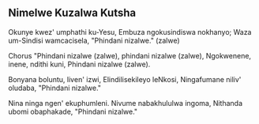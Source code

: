## Nimelwe Kuzalwa Kutsha

Okunye kwez' umphathi ku-Yesu,
Embuza ngokusindiswa nokhanyo;
Waza um-Sindisi wamcacisela, "Phindani nizalwe." (zalwe)

Chorus
"Phindani nizalwe (zalwe), phindani nizalwe (zalwe),
Ngokwenene, inene, ndithi kuni, Phindani nizalwe (zalwe).

Bonyana boluntu, liven' izwi,
Elindilisekileyo leNkosi,
Ningafumane niliv' oludaba, "Phindani nizalwe."

Nina ninga ngen' ekuphumleni.
Nivume nabakhululwa ingoma,
Nithanda ubomi obaphakade, "Phindani nizalwe."

